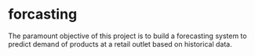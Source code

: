 # forcasting
The paramount objective of this project is to build a forecasting system to predict demand of products at a retail outlet based on historical data.
